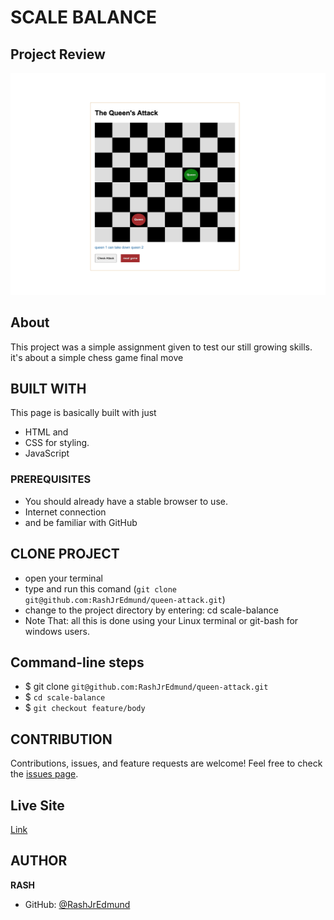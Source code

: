 # SCALE BALANCE

## Project Review
![home page](assets/images/overview.png)

## About
This project was a simple assignment given to test our still growing skills. it's about a simple chess game final move

## BUILT WITH
This page is basically built with just
* HTML and
* CSS for styling.
* JavaScript

### PREREQUISITES
* You should already have a stable browser to use.
* Internet connection
* and be familiar with GitHub

## CLONE PROJECT
* open your terminal
* type and run this comand (`git clone git@github.com:RashJrEdmund/queen-attack.git`)
* change to the project directory by entering: cd scale-balance
* Note That: all this is done using your Linux terminal or git-bash for windows users.

## Command-line steps

- $ git clone `git@github.com:RashJrEdmund/queen-attack.git`
- $ `cd scale-balance`
- $ `git checkout feature/body`

## CONTRIBUTION
Contributions, issues, and feature requests are welcome!
Feel free to check the [issues page](`https://github.com/RashJrEdmund/queen-attack/issues`).

## Live Site

[Link](https://rashjredmund.github.io/queen-attack/)

## AUTHOR
**RASH**
- GitHub: [@RashJrEdmund](https://github.com/RashJrEdmund)